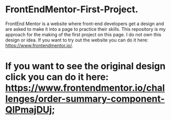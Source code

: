# FrontEndMentor-First-Project.
FrontEnd Mentor is a website where front-end developers get a design and are asked to make it into a page to practice their skills. This repository is my approach for the making of the first project on this page. I do not own this design or idea. If you want to try out the website you can do it here: https://www.frontendmentor.io/.

# If you want to see the original design click you can do it here: https://www.frontendmentor.io/challenges/order-summary-component-QlPmajDUj;
